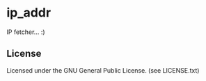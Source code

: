 ip_addr
=======

IP fetcher... :)

License
-------

Licensed under the GNU General Public License. (see LICENSE.txt)
